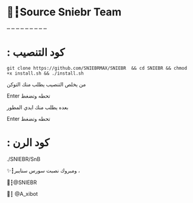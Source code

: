 # 🦁┇Source Sniebr Team
┉ ┉ ┉ ┉ ┉ ┉ ┉ ┉ ┉ 

# : كود التنصيب

`git clone https://github.com/SNIEBRMAX/SNIEBR  && cd SNIEBR && chmod +x install.sh && ./install.sh`

من يخلص التنصيب يطلب منك التوكن

Enter تحطه وتضغط  

بعده يطلب منك ايدي المطور 

Enter تحطه وتضغط  

# : كود الرن 

./SNIEBR/SnB

✨┇ومبروك نصبت سورس سنايبر ،

🔘┇@SNIEBR

📮┇ @A_xibot
